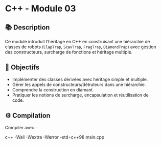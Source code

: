 # C++ - Module 03

## 📚 Description

Ce module introduit l’héritage en C++ en construisant une hiérarchie de classes de robots (`ClapTrap`, `ScavTrap`, `FragTrap`, `DiamondTrap`) avec gestion des constructeurs, surcharge de fonctions et héritage multiple.

## 🎯 Objectifs

- Implémenter des classes dérivées avec héritage simple et multiple.
- Gérer les appels de constructeurs/détruteurs dans une hiérarchie.
- Comprendre la construction en diamant.
- Pratiquer les notions de surcharge, encapsulation et réutilisation de code.

## ⚙️ Compilation

Compiler avec :

c++ -Wall -Wextra -Werror -std=c++98 main.cpp
